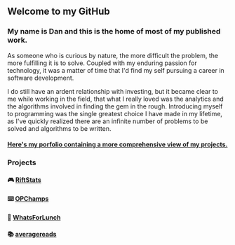 ## Welcome to my GitHub

### My name is Dan and this is the home of most of my published work.

As someone who is curious by nature, the more difficult the problem, the more fulfilling it is to solve. Coupled with my enduring passion for technology, it was a matter of time that I'd find my self pursuing a career in software development. 

I do still have an ardent relationship with investing, but it became clear to me while working in the field, that what I really loved was the analytics and the algorithms involved in finding the gem in the rough. Introducing myself to programming was the single greatest choice I have made in my lifetime, as I've quickly realized there are an infinite number of problems to be solved and algorithms to be written. 

#### [Here's my porfolio containing a more comprehensive view of my projects.](http://jarondegen.com/)

### Projects
#### 🎮 [RiftStats](http://gxrift.com)
#### ⌨️ [OPChamps](http://opchamps.herokuapp.com/home)
#### 🍔 [WhatsForLunch](http://aawhatsforlunch.herokuapp.com)
#### 📚 [averagereads](http://averagereads.herokuapp.com/)
